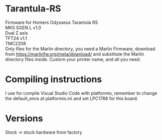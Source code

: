 # Tarantula-RS
Firmware for Homers Odysseus Tarantula RS  
MKS SGEN L v1.0  
Dual Z axis  
TFT24 v1.1  
TMC2208  
Only files for the Marlin directory, you need a Marlin Firmware, download from https://marlinfw.org/meta/download/ and substitute the Marlin directory files inside. Custom your printer name, and all you need.  
  
# Compiling instructions  
I use for compile Visual Studio Code with platformio, remember to change the default_envs at platformio.ini and set LPC1768 for this board.  
  
# Versions 
Stock -> stock hardware from factory  
